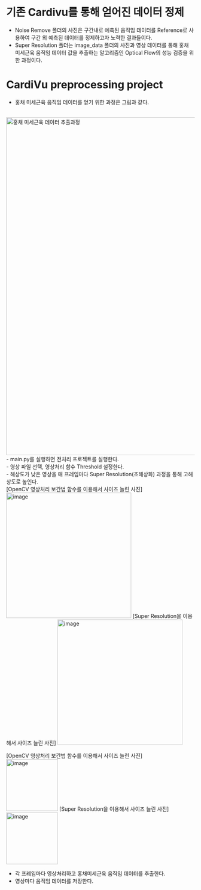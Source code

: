 # 기존 Cardivu를 통해 얻어진 데이터 정제

- Noise Remove 폴더의 사진은 구간내로 예측된 움직임 데이터를 Reference로 사용하여 구간 외 예측된 데이터를 정제하고자 노력한 결과들이다.
- Super Resolution 폴더는 image_data 폴더의 사진과 영상 데이터를 통해 홍채 미세근육 움직임 데이터 값을 추출하는 알고리즘인 Optical Flow의 성능 검증을 위한 과정이다.

# CardiVu preprocessing project

- 홍채 미세근육 움직임 데이터를 얻기 위한 과정은 그림과 같다.
<br>
<img width="900" alt="홍채 미세근육 데이터 추출과정" src="https://user-images.githubusercontent.com/48307173/189474251-759df152-aace-4f95-8b75-d556e28e1337.png">
<br>
- main.py를 실행하면 전처리 프로젝트를 실행한다.<br>
- 영상 파일 선택, 영상처리 함수 Threshold 설정한다.<br>
- 해상도가 낮은 영상을 매 프레임마다 Super Resolution(초해상화) 과정을 통해 고해상도로 높인다.
<br>
[OpenCV 영상처리 보간법 함수를 이용해서 사이즈 늘린 사진]
<img width="334" alt="image" src="https://user-images.githubusercontent.com/48307173/189480697-b4886b7d-2d52-4a0e-a04e-e8af61789c07.png">
[Super Resolution을 이용해서 사이즈 늘린 사진]
<img width="334" alt="image" src="https://user-images.githubusercontent.com/48307173/189480701-b0b76678-8995-44b8-bb4c-3dfb7c4ed841.png">

[OpenCV 영상처리 보간법 함수를 이용해서 사이즈 늘린 사진]<br>
<img width="138" alt="image" src="https://user-images.githubusercontent.com/48307173/189480613-7745f65e-0762-4037-a77c-8bb9695471f9.png">
[Super Resolution을 이용해서 사이즈 늘린 사진]<br>
<img width="138" alt="image" src="https://user-images.githubusercontent.com/48307173/189480630-5bf55eba-aecb-4f4d-893a-47fd00a7f575.png">


- 각 프레임마다 영상처리하고 홍채미세근육 움직임 데이터를 추출한다.<br>
- 영상마다 움직임 데이터를 저장한다.<br>
